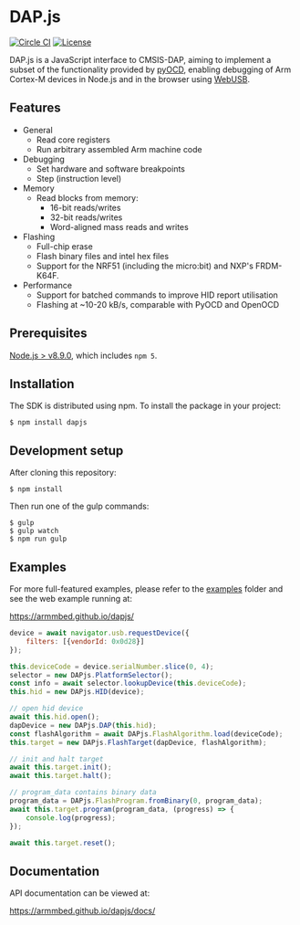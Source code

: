 # DAP.js

[![Circle CI](https://circleci.com/gh/ARMmbed/dapjs.svg?style=shield&circle-token=d37ef109d0134f6f8e4eb12a65214a8b159f77d8)](https://circleci.com/gh/ARMmbed/dapjs/)
[![License](https://img.shields.io/badge/License-MIT-blue.svg)](https://spdx.org/licenses/MIT.html)

DAP.js is a JavaScript interface to CMSIS-DAP, aiming to implement a subset of
the functionality provided by [pyOCD](https://github.com/mbedmicro/pyOCD), enabling
debugging of Arm Cortex-M devices in Node.js and in the browser using [WebUSB](https://developers.google.com/web/updates/2016/03/access-usb-devices-on-the-web).

## Features

- General
    - Read core registers
    - Run arbitrary assembled Arm machine code
- Debugging
    - Set hardware and software breakpoints
    - Step (instruction level)
- Memory
    - Read blocks from memory:
        - 16-bit reads/writes
        - 32-bit reads/writes
        - Word-aligned mass reads and writes
- Flashing
    - Full-chip erase
    - Flash binary files and intel hex files
    - Support for the NRF51 (including the micro:bit) and NXP's FRDM-K64F.
- Performance
    - Support for batched commands to improve HID report utilisation
    - Flashing at ~10-20 kB/s, comparable with PyOCD and OpenOCD

## Prerequisites

[Node.js > v8.9.0](https://nodejs.org), which includes `npm 5`.

## Installation

The SDK is distributed using npm. To install the package in your project:

    $ npm install dapjs

## Development setup

After cloning this repository:

    $ npm install

Then run one of the gulp commands:

    $ gulp
    $ gulp watch
    $ npm run gulp

## Examples

For more full-featured examples, please refer to the [examples](https://github.com/ARMmbed/dapjs/tree/master/examples) folder and see the web example running at:

https://armmbed.github.io/dapjs/

```javascript
device = await navigator.usb.requestDevice({
    filters: [{vendorId: 0x0d28}]
});

this.deviceCode = device.serialNumber.slice(0, 4);
selector = new DAPjs.PlatformSelector();
const info = await selector.lookupDevice(this.deviceCode);
this.hid = new DAPjs.HID(device);

// open hid device
await this.hid.open();
dapDevice = new DAPjs.DAP(this.hid);
const flashAlgorithm = await DAPjs.FlashAlgorithm.load(deviceCode);
this.target = new DAPjs.FlashTarget(dapDevice, flashAlgorithm);

// init and halt target
await this.target.init();
await this.target.halt();

// program_data contains binary data
program_data = DAPjs.FlashProgram.fromBinary(0, program_data);
await this.target.program(program_data, (progress) => {
    console.log(progress);
});

await this.target.reset();
```

## Documentation

API documentation can be viewed at:

https://armmbed.github.io/dapjs/docs/
